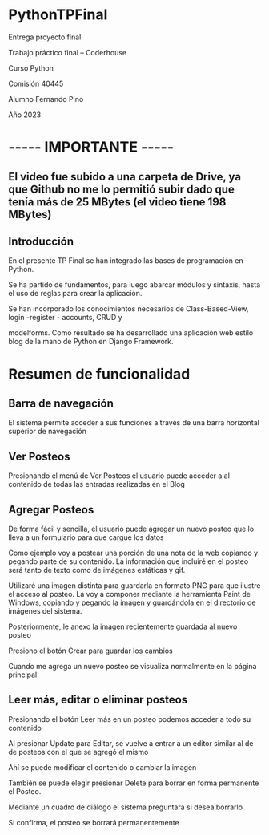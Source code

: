 # PythonTPFinal

Entrega proyecto final

Trabajo práctico final – Coderhouse

Curso Python

Comisión 40445

Alumno Fernando Pino

Año 2023

# ----- IMPORTANTE -----

## El video fue subido a una carpeta de Drive, ya que Github no me lo permitió subir dado que tenía más de 25 MBytes (el video tiene 198 MBytes)



## Introducción

En el presente TP Final se han integrado las bases de programación en Python.

Se ha partido de fundamentos, para luego abarcar módulos y sintaxis, hasta el uso de reglas para crear la aplicación.

Se han incorporado los conocimientos necesarios de Class-Based-View, login -register - accounts, CRUD y

modelforms. Como resultado se ha desarrollado una aplicación web estilo blog de la mano de Python en Django Framework.

# Resumen de funcionalidad


## Barra de navegación

El sistema permite acceder a sus funciones a través de una barra horizontal superior de navegación


## Ver Posteos

Presionando el menú de Ver Posteos el usuario puede acceder a al contenido de todas las entradas realizadas en el Blog


## Agregar Posteos

De forma fácil y sencilla, el usuario puede agregar un nuevo posteo que lo lleva a un formulario para que cargue los datos

Como ejemplo voy a postear una porción de una nota de la web copiando y pegando parte de su contenido. La información que incluiré en el posteo será tanto de texto como de imágenes estáticas y gif.

Utilizaré una imagen distinta para guardarla en formato PNG para que ilustre el acceso al posteo. La voy a componer mediante la herramienta Paint de Windows, copiando y pegando la imagen y guardándola en el directorio de imágenes del sistema.

Posteriormente, le anexo la imagen recientemente guardada al nuevo posteo

Presiono el botón Crear para guardar los cambios

Cuando me agrega un nuevo posteo se visualiza normalmente en la página principal

## Leer más, editar o eliminar posteos

Presionando el botón Leer más en un posteo podemos acceder a todo su contenido

Al presionar Update para Editar, se vuelve a entrar a un editor similar al de de posteos con el que se agregó el mismo

Ahí se puede modificar el contenido o cambiar la imagen

También se puede elegir presionar Delete para borrar en forma permanente el Posteo.

Mediante un cuadro de diálogo el sistema preguntará si desea borrarlo

Si confirma, el posteo se borrará permanentemente
